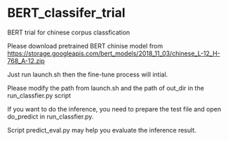 # BERT_classifer_trial
BERT trial for chinese corpus classfication


Please download pretrained BERT chinise model from https://storage.googleapis.com/bert_models/2018_11_03/chinese_L-12_H-768_A-12.zip

Just run launch.sh then the fine-tune process will intial.

Please modify the path from launch.sh and the path of out_dir in the run_classfier.py script

If you want to do the inference, you need to prepare the test file and open do_predict in run_classfier.py.

Script predict_eval.py may help you evaluate the inference result.
